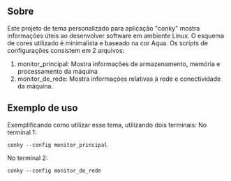 ## Sobre
Este projeto de tema personalizado para aplicação "conky" mostra informações úteis ao desenvolver software em ambiente Linux. O esquema de cores utilizado é minimalista e baseado na cor Aqua. Os scripts de configurações consistem em 2 arquivos:
1. monitor_principal: Mostra informações de armazenamento, memória e processamento da máquina
2. monitor_de_rede: Mostra informações relativas à rede e conectividade da máquina.

## Exemplo de uso
Exemplificando como utilizar esse tema, utilizando dois terminais:
No terminal 1:
```shell
conky --config monitor_principal
```
No terminal 2:
```shell
conky --config monitor_de_rede
```
